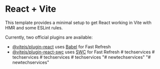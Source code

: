 # React + Vite

This template provides a minimal setup to get React working in Vite with HMR and some ESLint rules.

Currently, two official plugins are available:

- [@vitejs/plugin-react](https://github.com/vitejs/vite-plugin-react/blob/main/packages/plugin-react/README.md) uses [Babel](https://babeljs.io/) for Fast Refresh
- [@vitejs/plugin-react-swc](https://github.com/vitejs/vite-plugin-react-swc) uses [SWC](https://swc.rs/) for Fast Refresh
#   t e c h s e r v i c e s  
 #   t e c h s e r v i c e s  
 #   t e c h s e r v i c e s  
 #   t e c h s e r v i c e s  
 "# newtechservices" 
"# newtechservices" 

